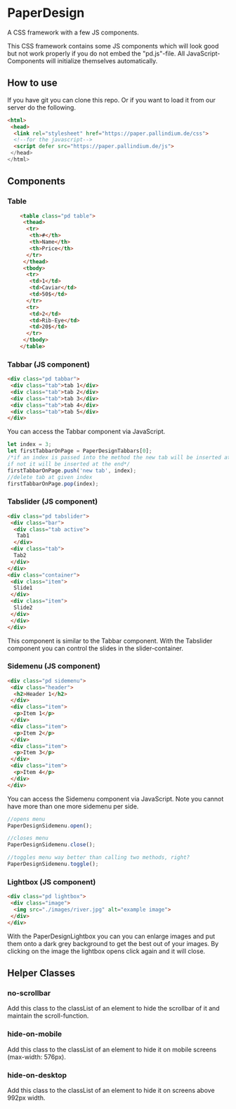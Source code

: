 # PaperDesign
A CSS framework with a few JS components.

This CSS framework contains some JS components which will look good but not work properly
if you do not embed the "pd.js"-file.
All JavaScript-Components will initialize themselves automatically.

## How to use
If you have git you can clone this repo.
Or if you want to load it from our server do the following.
```html
<html>
 <head>
  <link rel="stylesheet" href="https://paper.pallindium.de/css">
  <!--for the javascript-->
  <script defer src="https://paper.pallindium.de/js">
 </head>
</html>
```

## Components

### Table
```html
    <table class="pd table">
     <thead>
      <tr>
       <th>#</th>
       <th>Name</th>
       <th>Price</th>
      </tr>
     </thead>
     <tbody>
      <tr>
       <td>1</td>
       <td>Caviar</td>
       <td>50$</td>
      </tr>
      <tr>
       <td>2</td>
       <td>Rib-Eye</td>
       <td>20$</td>
      </tr>
     </tbody>
    </table>
```

### Tabbar (JS component)
```html
<div class="pd tabbar">
 <div class="tab">tab 1</div>
 <div class="tab">tab 2</div>
 <div class="tab">tab 3</div>
 <div class="tab">tab 4</div>
 <div class="tab">tab 5</div>
</div>
```
You can access the Tabbar component via JavaScript.
```javascript
let index = 3;
let firstTabbarOnPage = PaperDesignTabbars[0];
/*if an index is passed into the method the new tab will be inserted at the position of index
if not it will be inserted at the end*/
firstTabbarOnPage.push('new tab', index);
//delete tab at given index
firstTabbarOnPage.pop(index);
```

### Tabslider (JS component)
```html
<div class="pd tabslider">
 <div class="bar">
  <div class="tab active">
   Tab1
  </div>
 <div class="tab">
  Tab2
 </div>
</div>
<div class="container">
 <div class="item">
  Slide1
 </div>
 <div class="item">
  Slide2
 </div>
 </div>
</div>
```
This component is similar to the Tabbar component. With the Tabslider component you can control the slides in the slider-container.


### Sidemenu (JS component)
```html
<div class="pd sidemenu">
 <div class="header">
  <h2>Header 1</h2>
 </div>
 <div class="item">
  <p>Item 1</p>
 </div>
 <div class="item">
  <p>Item 2</p>
 </div>
 <div class="item">
  <p>Item 3</p>
 </div>
 <div class="item">
  <p>Item 4</p>
 </div>
</div>
```
You can access the Sidemenu component via JavaScript. Note you cannot have more than one more sidemenu per side.

```javascript
//opens menu
PaperDesignSidemenu.open();

//closes menu
PaperDesignSidemenu.close();

//toggles menu way better than calling two methods, right?
PaperDesignSidemenu.toggle();
```

### Lightbox (JS component)
```html
<div class="pd lightbox">
 <div class="image">
  <img src="./images/river.jpg" alt="example image">
 </div>
</div>
```
With the PaperDesignLightbox you can you can enlarge images and put them onto a dark grey background to get the best out of your images.
By clicking on the image the lightbox opens click again and it will close.

## Helper Classes

### no-scrollbar
Add this class to the classList of an element to hide the scrollbar of it and maintain the scroll-function.

### hide-on-mobile
Add this class to the classList of an element to hide it on mobile screens (max-width: 576px).

### hide-on-desktop
Add this class to the classList of an element to hide it on screens above 992px width.
